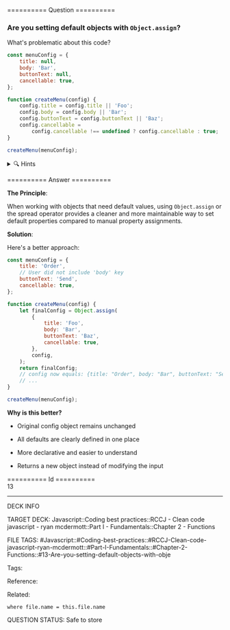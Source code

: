 ========== Question ==========  

### Are you setting default objects with `Object.assign`?

What's problematic about this code?

```javascript
const menuConfig = {
    title: null,
    body: 'Bar',
    buttonText: null,
    cancellable: true,
};

function createMenu(config) {
    config.title = config.title || 'Foo';
    config.body = config.body || 'Bar';
    config.buttonText = config.buttonText || 'Baz';
    config.cancellable =
        config.cancellable !== undefined ? config.cancellable : true;
}

createMenu(menuConfig);
```

<details><summary>🔍 Hints</summary>

Think about:

-   What happens to the original config object?

-   Is this code immutable?

-   How could we make this cleaner using modern JavaScript?

</details>  

========== Answer ==========  

**The Principle**:

When working with objects that need default values, using `Object.assign` or the spread operator provides a cleaner and more maintainable way to set default properties compared to manual property assignments.

**Solution**:

Here's a better approach:

```javascript
const menuConfig = {
    title: 'Order',
    // User did not include 'body' key
    buttonText: 'Send',
    cancellable: true,
};

function createMenu(config) {
    let finalConfig = Object.assign(
        {
            title: 'Foo',
            body: 'Bar',
            buttonText: 'Baz',
            cancellable: true,
        },
        config,
    );
    return finalConfig;
    // config now equals: {title: "Order", body: "Bar", buttonText: "Send", cancellable: true}
    // ...
}

createMenu(menuConfig);
```

**Why is this better?**

-   Original config object remains unchanged

-   All defaults are clearly defined in one place

-   More declarative and easier to understand

-   Returns a new object instead of modifying the input

========== Id ==========  
13

---

DECK INFO

TARGET DECK: Javascript::Coding best practices::RCCJ - Clean code javascript - ryan mcdermott::Part I - Fundamentals::Chapter 2 - Functions

FILE TAGS: #Javascript::#Coding-best-practices::#RCCJ-Clean-code-javascript-ryan-mcdermott::#Part-I-Fundamentals::#Chapter-2-Functions::#13-Are-you-setting-default-objects-with-obje

Tags:

Reference:

Related:

```dataview
where file.name = this.file.name
```

QUESTION STATUS: Safe to store

